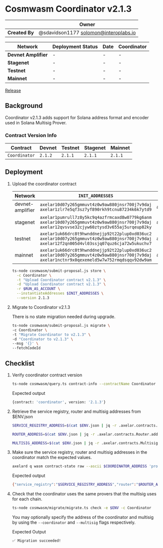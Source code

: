 # Cosmwasm Coordinator v2.1.3

|                | **Owner**                             |
| -------------- | ------------------------------------- |
| **Created By** | @sdavidson1177 <solomon@interoplabs.io>         |

| **Network**          | **Deployment Status** | **Date**   | **Coordinator** |
| -------------------- | --------------------- | ---------- | --------------- |
| **Devnet Amplifier** | -                     | -          | -               |
| **Stagenet**         | -                     | -          | -               |
| **Testnet**          | -                     | -          | -               |
| **Mainnet**          | -                     | -          | -               |


[Release](https://github.com/axelarnetwork/axelar-amplifier/tree/coordinator-v2.1.3)

## Background

Coordinator v2.1.3 adds support for Solana address format and encoder used in Solana Multisig Prover.

### Contract Version Info

| Contract             |  **Devnet**  | **Testnet** | **Stagenet** | **Mainnet** |
| -------------------- | ------------ | ----------- | ------------ | ----------- |
| `Coordinator`        | `2.1.2`      | `2.1.1`     | `2.1.1`      | `2.1.1`     |


## Deployment

1. Upload the coordinator contract

    | Network          | `INIT_ADDRESSES`                                                                                                                            | `RUN_AS_ACCOUNT`                                | `DEPOSIT_VALUE` |
    | ---------------- | ------------------------------------------------------------------------------------------------------------------------------------------- | ----------------------------------------------- | --------------- |
    | devnet-amplifier | `axelar10d07y265gmmuvt4z0w9aw880jnsr700j7v9daj` `axelar1zlr7e5qf3sz7yf890rkh9tcnu87234k6k7ytd9`                                               | `axelar10d07y265gmmuvt4z0w9aw880jnsr700j7v9daj` | `100000000`     |
    | stagenet         | `axelar1pumrull7z8y5kc9q4azfrmcaxd8w0779kg6anm` `axelar10d07y265gmmuvt4z0w9aw880jnsr700j7v9daj` `axelar12qvsvse32cjyw60ztysd3v655aj5urqeup82ky` | `axelar10d07y265gmmuvt4z0w9aw880jnsr700j7v9daj` | `100000000`     |
    | testnet          | `axelar1uk66drc8t9hwnddnejjp92t22plup0xd036uc2` `axelar10d07y265gmmuvt4z0w9aw880jnsr700j7v9daj` `axelar12f2qn005d4vl03ssjq07quz6cja72w5ukuchv7` | `axelar10d07y265gmmuvt4z0w9aw880jnsr700j7v9daj` | `2000000000`    |
    | mainnet          | `axelar1uk66drc8t9hwnddnejjp92t22plup0xd036uc2` `axelar10d07y265gmmuvt4z0w9aw880jnsr700j7v9daj` `axelar1nctnr9x0qexemeld5w7w752rmqdsqqv92dw9am` | `axelar10d07y265gmmuvt4z0w9aw880jnsr700j7v9daj` | `2000000000`    |

    ```bash
    ts-node cosmwasm/submit-proposal.js store \
      -c Coordinator \
      -t "Upload Coordinator contract v2.1.3" \
      -d "Upload Coordinator contract v2.1.3" \
      -r $RUN_AS_ACCOUNT \
      --instantiateAddresses $INIT_ADDRESSES \
      --version 2.1.3
    ```

1. Migrate to Coordinator v2.1.3

   There is no state migration needed during upgrade.

   ```bash
   ts-node cosmwasm/submit-proposal.js migrate \
   -c Coordinator \
   -t "Migrate Coordinator to v2.1.3" \
   -d "Coordinator to v2.1.3" \
   --msg '{}' \
   --fetchCodeId
   ```

## Checklist

1. Verify coordinator contract version

   ```bash
   ts-node cosmwasm/query.ts contract-info --contractName Coordinator -e $ENV
   ```
   Expected output

   ```bash
   {contract: 'coordinator', version: '2.1.3'}
   ```

1. Retrieve the service registry, router and multisig addresses from $ENV.json

   ```bash
   SERVICE_REGISTRY_ADDRESS=$(cat $ENV.json | jq -r .axelar.contracts.ServiceRegistry.address)
   ```

   ```bash
   ROUTER_ADDRESS=$(cat $ENV.json | jq -r .axelar.contracts.Router.address)
   ```

   ```bash
   MULTISIG_ADDRESS=$(cat $ENV.json | jq -r .axelar.contracts.Multisig.address)
   ```

1. Make sure the service registry, router and multisig addresses in the coordinator match the expected values.

   ```bash
   axelard q wasm contract-state raw --ascii $COORDINATOR_ADDRESS 'protocol' --node $NODE -o json | jq -r .data | base64 -d
   ```

   Expected output
   ```bash
   {"service_registry":"$SERVICE_REGISTRY_ADDRESS","router":"$ROUTER_ADDRESS","multisig":"$MULTISIG_ADDRESS"}
   ```

1. Check that the coordinator uses the same provers that the multisig uses for each chain.
   
   ```bash
   ts-node cosmwasm/migrate/migrate.ts check -e $ENV -c Coordinator 
   ```

   You may optionally specify the address of the coordinator and multisig by using the `--coordinator` and `--multisig` flags respectively.

   Expected Output
   ```bash
   ✅ Migration succeeded!
   ```

